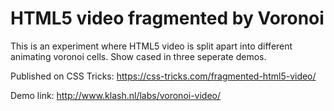 # HTML5 video fragmented by Voronoi

This is an experiment where HTML5 video is split apart into different animating voronoi cells. Show cased in three seperate demos.

Published on CSS Tricks: https://css-tricks.com/fragmented-html5-video/

Demo link: http://www.klash.nl/labs/voronoi-video/
